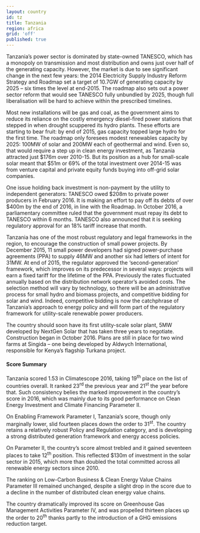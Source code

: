 ```yaml
---
layout: country
id: tz
title: Tanzania
region: africa
grid: 'off'
published: true
---
```


Tanzania’s power sector is dominated by state-owned TANESCO, which has a monopoly on transmission and most distribution and owns just over half of the generating capacity. However, the market is due to see significant change in the next few years: the 2014 Electricity Supply Industry Reform Strategy and Roadmap set a target of 10.7GW of generating capacity by 2025 – six times the level at end-2015. The roadmap also sets out a power sector reform that would see TANESCO fully unbundled by 2025, though full liberalisation will be hard to achieve within the prescribed timelines.

Most new installations will be gas and coal, as the government aims to reduce its reliance on the costly emergency diesel-fired power stations that stepped in when drought scuppered its hydro plants. These efforts are starting to bear fruit: by end of 2015, gas capacity topped large hydro for the first time. The roadmap only foresees modest renewables capacity by 2025: 100MW of solar and 200MW each of geothermal and wind. Even so, that would require a step up in clean energy investment, as Tanzania attracted just $176m over 2010-15. But its position as a hub for small-scale solar meant that $51m or 69% of the total investment over 2014-15 was from venture capital and private equity funds buying into off-grid solar companies.

One issue holding back investment is non-payment by the utility to independent generators: TANESCO owed $208m to private power producers in February 2016. It is making an effort to pay off its debts of over $400m by the end of 2016, in line with the Roadmap. In October 2016, a parliamentary committee ruled that the government must repay its debt to TANESCO within 6 months. TANESCO also announced that it is seeking regulatory approval for an 18% tariff increase that month. 

Tanzania has one of the most robust regulatory and legal frameworks in the region, to encourage the construction of small power projects. By December 2015, 11 small power developers had signed power-purchase agreements (PPA) to supply 46MW and another six had letters of intent for 31MW. At end of 2015, the regulator approved the ‘second-generation’ framework, which improves on its predecessor in several ways: projects will earn a fixed tariff for the lifetime of the PPA. Previously the rates fluctuated annually based on the distribution network operator’s avoided costs. The selection method will vary by technology, so there will be an administrative process for small hydro and biomass projects, and competitive bidding for solar and wind. Indeed, competitive bidding is now the catchphrase of Tanzania’s approach to energy policy and will form part of the regulatory framework for utility-scale renewable power producers.

The country should soon have its first utility-scale solar plant, 5MW developed by NextGen Solar that has taken three years to negotiate. Construction began in October 2016. Plans are still in place for two wind farms at Singida – one being developed by Aldwych International, responsible for Kenya’s flagship Turkana project.


#### Score Summary

Tanzania scored 1.53 in Climatescope 2016, taking 19<sup>th</sup> place on the list of countries overall. It ranked 23<sup>rd</sup> the previous year and 21<sup>st</sup> the year before that. Such consistency belies the marked improvement in the country’s score in 2016, which was mainly due to its good performance on Clean Energy Investment and Climate Financing Parameter II.

On Enabling Framework Parameter I, Tanzania’s score, though only marginally lower, slid fourteen places down the order to 31<sup>st</sup>. The country retains a relatively robust Policy and Regulation category, and is developing a strong distributed generation framework and energy access policies.
 
On Parameter II, the country’s score almost trebled and it gained seventeen places to take 12<sup>th</sup> position. This reflected $130m of investment in the solar sector in 2015, which more than doubled the total committed across all renewable energy sectors since 2010.

The ranking on Low-Carbon Business & Clean Energy Value Chains Parameter III remained unchanged, despite a slight drop in the score due to a decline in the number of distributed clean energy value chains.

The country dramatically improved its score on Greenhouse Gas Management Activities Parameter IV, and was propelled thirteen places up the order to 20<sup>th</sup> thanks partly to the introduction of a GHG emissions reduction target.

